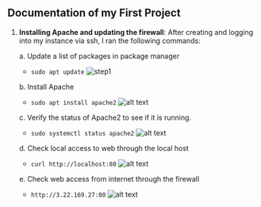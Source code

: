 ## Documentation of my First Project

1. **Installing Apache and updating the firewall**: After creating and logging into my instance via ssh, I ran the following commands:

    a. Update a list of packages in package manager

   - `sudo apt update`
     ![step1](./dareyio-pbl/projectPictures/step1_p1.JPG)

    b. Install Apache
   - `sudo apt install apache2`
     ![alt text](/https://github.com/Eruchie/dareyio-pbl/blob/main/dareyio-pbl/projectPictures/step2_p1.JPG)

    c. Verify the status of Apache2 to see if it is running.
   - `sudo systemctl status apache2`
   ![alt text](/dareyio-pbl/projectPictures/step3_p1.JPG)

   d. Check local access to web through the local host
   - `curl http://localhost:80`
   ![alt text](/dareyio-pbl/projectPictures/step4_p1.JPG)

   e. Check web access from internet through the firewall
   - `http://3.22.169.27:80`
   ![alt text](/dareyio-pbl/projectPictures/step5_p1.JPG)